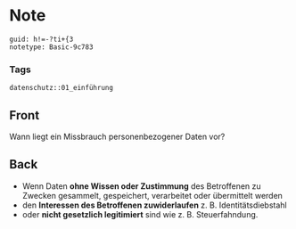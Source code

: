 # Note
```
guid: h!=-?ti+{3
notetype: Basic-9c783
```

### Tags
```
datenschutz::01_einführung
```

## Front
Wann liegt ein Missbrauch personenbezogener Daten vor?

## Back
<ul>
  <li>Wenn Daten <b>ohne Wissen oder Zustimmung</b> des Betroffenen
  zu Zwecken gesammelt, gespeichert, verarbeitet oder übermittelt
  werden
  <li>den <b>Interessen des Betroffenen zuwiderlaufen</b> z. B.
  Identitätsdiebstahl
  <li>oder <b>nicht gesetzlich legitimiert</b> sind wie z. B.
  Steuerfahndung.
</ul>
